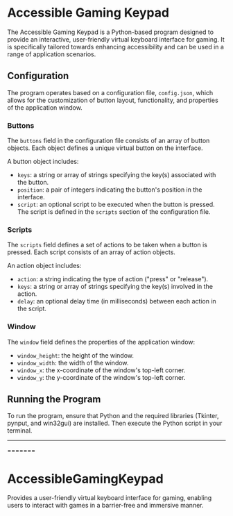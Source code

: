 # Accessible Gaming Keypad

The Accessible Gaming Keypad is a Python-based program designed to provide an interactive, user-friendly virtual keyboard interface for gaming. It is specifically tailored towards enhancing accessibility and can be used in a range of application scenarios.

## Configuration

The program operates based on a configuration file, `config.json`, which allows for the customization of button layout, functionality, and properties of the application window.

### Buttons

The `buttons` field in the configuration file consists of an array of button objects. Each object defines a unique virtual button on the interface.

A button object includes:
- `keys`: a string or array of strings specifying the key(s) associated with the button.
- `position`: a pair of integers indicating the button's position in the interface.
- `script`: an optional script to be executed when the button is pressed. The script is defined in the `scripts` section of the configuration file.

### Scripts

The `scripts` field defines a set of actions to be taken when a button is pressed. Each script consists of an array of action objects. 

An action object includes:
- `action`: a string indicating the type of action ("press" or "release").
- `keys`: a string or array of strings specifying the key(s) involved in the action.
- `delay`: an optional delay time (in milliseconds) between each action in the script.

### Window

The `window` field defines the properties of the application window:
- `window_height`: the height of the window.
- `window_width`: the width of the window.
- `window_x`: the x-coordinate of the window's top-left corner.
- `window_y`: the y-coordinate of the window's top-left corner.

## Running the Program

To run the program, ensure that Python and the required libraries (Tkinter, pynput, and win32gui) are installed. Then execute the Python script in your terminal.

---
=======
# AccessibleGamingKeypad
Provides a user-friendly virtual keyboard interface for gaming, enabling users to interact with games in a barrier-free and immersive manner.